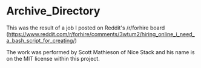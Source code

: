 # Archive_Directory
This was the result of a job I posted on Reddit's /r/forhire board (https://www.reddit.com/r/forhire/comments/3wtum2/hiring_online_i_need_a_bash_script_for_creating/)

The work was performed by Scott Mathieson of Nice Stack and his name is on the MIT license within this project.
